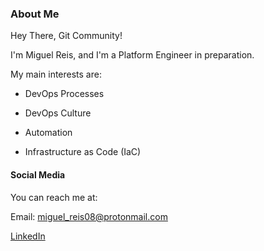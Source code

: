 ### About Me

Hey There, Git Community!

I'm Miguel Reis, and I'm a Platform Engineer in preparation.

My main interests are:

- DevOps Processes

- DevOps Culture

- Automation

- Infrastructure as Code (IaC)

#### Social Media

You can reach me at:

Email: miguel_reis08@protonmail.com

[LinkedIn](https://www.linkedin.com/in/miguel-reis-349317237/)
